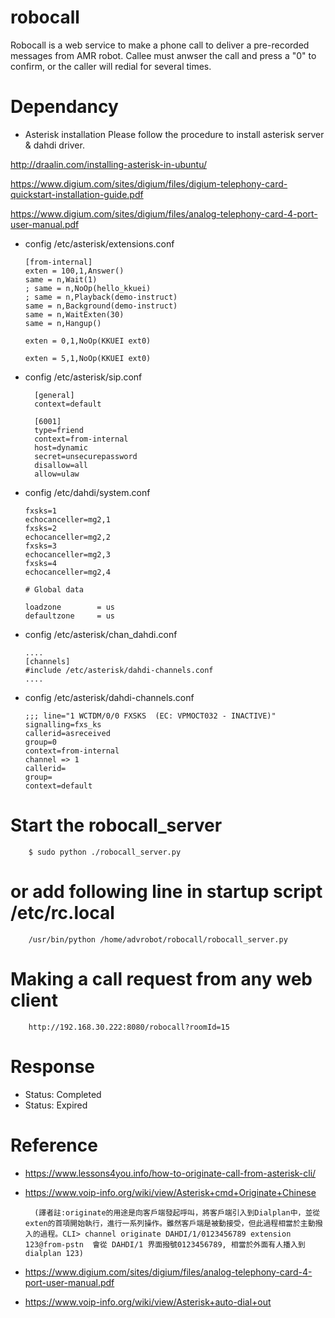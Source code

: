 # robocall
Robocall is a web service to make a phone call to deliver a pre-recorded messages from AMR robot. 
Callee must anwser the call and press a "0" to confirm, or the caller will redial for several times.

# Dependancy
* Asterisk installation
Please follow the procedure to install asterisk server & dahdi driver.

http://draalin.com/installing-asterisk-in-ubuntu/

https://www.digium.com/sites/digium/files/digium-telephony-card-quickstart-installation-guide.pdf

https://www.digium.com/sites/digium/files/analog-telephony-card-4-port-user-manual.pdf

* config /etc/asterisk/extensions.conf

      [from-internal]
      exten = 100,1,Answer()
      same = n,Wait(1)
      ; same = n,NoOp(hello_kkuei)
      ; same = n,Playback(demo-instruct)
      same = n,Background(demo-instruct)
      same = n,WaitExten(30)
      same = n,Hangup()
          
      exten = 0,1,NoOp(KKUEI ext0)
          
      exten = 5,1,NoOp(KKUEI ext0)


* config /etc/asterisk/sip.conf

        [general]
        context=default
        
        [6001]
        type=friend
        context=from-internal
        host=dynamic
        secret=unsecurepassword
        disallow=all
        allow=ulaw

* config /etc/dahdi/system.conf

      fxsks=1
      echocanceller=mg2,1
      fxsks=2
      echocanceller=mg2,2
      fxsks=3
      echocanceller=mg2,3
      fxsks=4
      echocanceller=mg2,4

      # Global data
    
      loadzone        = us
      defaultzone     = us

* config /etc/asterisk/chan_dahdi.conf

      ....
      [channels]
      #include /etc/asterisk/dahdi-channels.conf
      ....

* config /etc/asterisk/dahdi-channels.conf

      ;;; line="1 WCTDM/0/0 FXSKS  (EC: VPMOCT032 - INACTIVE)"
      signalling=fxs_ks
      callerid=asreceived
      group=0
      context=from-internal
      channel => 1
      callerid=
      group=
      context=default

# Start the robocall_server
        $ sudo python ./robocall_server.py

# or add following line in startup script /etc/rc.local

        /usr/bin/python /home/advrobot/robocall/robocall_server.py

# Making a call request from any web client
        http://192.168.30.222:8080/robocall?roomId=15

# Response
* Status: Completed
* Status: Expired

# Reference
* https://www.lessons4you.info/how-to-originate-call-from-asterisk-cli/
* https://www.voip-info.org/wiki/view/Asterisk+cmd+Originate+Chinese

        (譯者註:originate的用途是向客戶端發起呼叫，將客戶端引入到Dialplan中，並從exten的首項開始執行，進行一系列操作。雖然客戶端是被動接受，但此過程相當於主動撥入的過程。CLI> channel originate DAHDI/1/0123456789 extension 123@from-pstn  會從 DAHDI/1 界面撥號0123456789, 相當於外面有人播入到 dialplan 123)

* https://www.digium.com/sites/digium/files/analog-telephony-card-4-port-user-manual.pdf
* https://www.voip-info.org/wiki/view/Asterisk+auto-dial+out
